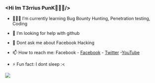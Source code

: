 ### <Hi Im T3rrius PunK🧑🏻‍💻/>


- 🧑🏻‍💻 I’m currently learning Bug Bounty Hunting, Penetration testing, Coding 

- 🤔 I’m looking for help with github 
- 💬 Dont ask me about Facebook Hacking 
- 📫 How to reach me: Facebook - [Facebook](https://m.facebook.com/etoljamescarl) - [Twitter](https://twitter.com/terrius) -[YouTube](https://youtube.com/terrius-punk)

- ⚡ Fun fact: I dont sleep :<

<img src="https://github-readme-stats.vercel.app/api?username=T3rr8us&&show_icons=true&title_color=ffffff&icon_color=bb2acf&text_color=daf7dc&bg_color=00000"/>
